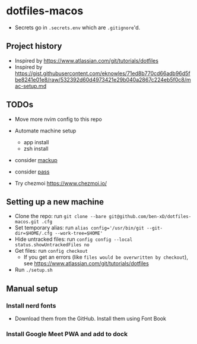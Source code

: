 # dotfiles-macos

- Secrets go in `.secrets.env` which are `.gitignore`'d.

## Project history

- Inspired by https://www.atlassian.com/git/tutorials/dotfiles
- Inspired by https://gist.githubusercontent.com/eknowles/71ed8b770cd66adb96d5fbe8241e01e8/raw/532392d60d4973421e29b040a2867c224eb5f0c8/mac-setup.md

## TODOs

- Move more nvim config to this repo
- Automate machine setup
  - app install
  - zsh install
- consider [mackup](https://github.com/lra/mackup/tree/master)
- consider [pass](https://www.passwordstore.org/)

- Try chezmoi https://www.chezmoi.io/

## Setting up a new machine

- Clone the repo: run `git clone --bare git@github.com/ben-xD/dotfiles-macos.git .cfg`
- Set temporary alias: run `alias config='/usr/bin/git --git-dir=$HOME/.cfg --work-tree=$HOME'`
- Hide untracked files: run `config config --local status.showUntrackedFiles no`
- Get files: run `config checkout`
  - If you get an errors (like `files would be overwritten by checkout`), see https://www.atlassian.com/git/tutorials/dotfiles
- Run `./setup.sh`

## Manual setup

### Install nerd fonts

- Download them from the GitHub. Install them using Font Book

### Install Google Meet PWA and add to dock
